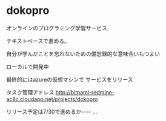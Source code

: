 # dokopro

オンラインのプログラミング学習サービス

テキストベースで進める。

自分が学んだことを忘れないための備忘録的な意味合いもつよい

ローカルで開発中

最終的にはazureの仮想マシンで
サービスをリリース

タスク管理アドレス
http://bitnami-redmine-ac8c.cloudapp.net/projects/dokopro

リリース予定は7/30で進めるか----
...
